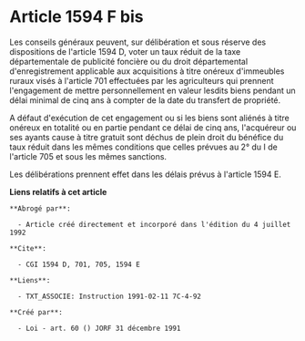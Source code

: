 # Article 1594 F bis

Les conseils généraux peuvent, sur délibération et sous réserve des dispositions de l'article 1594 D, voter un taux réduit de
la taxe départementale de publicité foncière ou du droit départemental d'enregistrement applicable aux acquisitions à titre
onéreux d'immeubles ruraux visés à l'article 701 effectuées par les agriculteurs qui prennent l'engagement de mettre
personnellement en valeur lesdits biens pendant un délai minimal de cinq ans à compter de la date du transfert de propriété.

A défaut d'exécution de cet engagement ou si les biens sont aliénés à titre onéreux en totalité ou en partie pendant ce délai
de cinq ans, l'acquéreur ou ses ayants cause à titre gratuit sont déchus de plein droit du bénéfice du taux réduit dans les
mêmes conditions que celles prévues au 2° du I de l'article 705 et sous les mêmes sanctions.

Les délibérations prennent effet dans les délais prévus à l'article 1594 E.

**Liens relatifs à cet article**

	**Abrogé par**:

	  - Article créé directement et incorporé dans l'édition du 4 juillet 1992

	**Cite**:

	  - CGI 1594 D, 701, 705, 1594 E

	**Liens**:

	  - TXT_ASSOCIE: Instruction 1991-02-11 7C-4-92

	**Créé par**:

	  - Loi - art. 60 () JORF 31 décembre 1991
